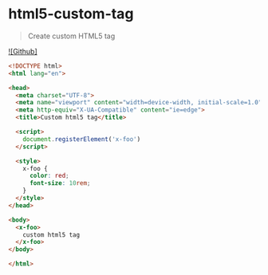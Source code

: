 # html5-custom-tag

> Create custom HTML5 tag

[![Github]](https://github.com/nadimsheikh07/html5-custom-tag)


```html
<!DOCTYPE html>
<html lang="en">

<head>
  <meta charset="UTF-8">
  <meta name="viewport" content="width=device-width, initial-scale=1.0">
  <meta http-equiv="X-UA-Compatible" content="ie=edge">
  <title>Custom html5 tag</title>

  <script>
    document.registerElement('x-foo')
  </script>

  <style>
    x-foo {
      color: red;
      font-size: 10rem;
    }
  </style>
</head>

<body>
  <x-foo>
    custom html5 tag
  </x-foo>
</body>

</html>
```